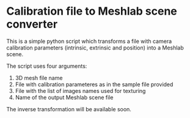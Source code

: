 # Calibration file to Meshlab scene converter

This is a simple python script which transforms a file with camera calibration parameters (intrinsic, extrinsic and position) into a Meshlab scene.

The script uses four arguments: 
1. 3D mesh file name
2. File with calibration parameteres as in the sample file provided
3. File with the list of images names used for texturing
4. Name of the output Meshlab scene file

The inverse transformation will be available soon.

